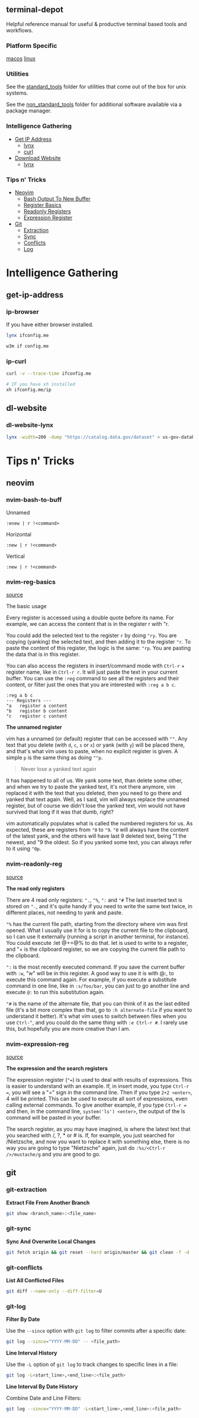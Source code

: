 ## terminal-depot

Helpful reference manual for useful &amp; productive terminal based tools and workflows.

### Platform Specific

[macos](/macos/README.md)
[linux](/linux/README.md)

### Utilities

See the [standard_tools](standard_tools/README.md) folder for utilities that come out of the box for unix systems.

See the [non_standard_tools](non_standard_tools/README.md) folder for additional software available via a package manager.

### Intelligence Gathering

- [Get IP Address](#get-ip-address)
  - [lynx](#ip-browser)
  - [curl](#ip-curl)
- [Download Website](#dl-website)
  - [lynx](#dl-website-lynx)

### Tips n' Tricks

- [Neovim](#neovim)
  - [Bash Output To New Buffer](#nvim-bash-to-buff)
  - [Register Basics](#nvim-reg-basics)
  - [Readonly Registers](#nvim-readonly-reg)
  - [Expression Register](#nvim-expression-reg)
- [Git](#git)
  - [Extraction](#git-extraction)
  - [Sync](#git-sync)
  - [Conflicts](#git-conflicts)
  - [Log](#git-log)

# Intelligence Gathering

## get-ip-address

### ip-browser

If you have either browser installed.

```bash
lynx ifconfig.me

w3m if config.me
```

### ip-curl

```bash
curl -v --trace-time ifconfig.me

# IF you have xh installed
xh ifconfig.me/ip
```

## dl-website

### dl-website-lynx

```bash
lynx -width=200 -dump "https://catalog.data.gov/dataset" > us-gov-databases.txt
```

# Tips n' Tricks

## neovim

### nvim-bash-to-buff

Unnamed

```
:enew | r !<command>
```

Horizontal

```
:new | r !<command>
```

Vertical

```
:new | r !<command>
```

### nvim-reg-basics

[source](https://www.brianstorti.com/vim-registers/)

  The basic usage

   Every register is accessed using a double quote before its name. For example, we can access the content that is in the register r with "r.

   You could add the selected text to the register `r` by doing `"ry`. You are copying (yanking) the selected text, and then adding it to the register `"r`. To paste the content of this register, the
   logic is the same: `"rp`. You are pasting the data that is in this register.

   You can also access the registers in insert/command mode with `Ctrl-r` + register name, like in `Ctrl-r r`. It will just paste the text in your current buffer. You can use the `:reg` command to see
   all the registers and their content, or filter just the ones that you are interested with `:reg a b c`.

```
:reg a b c
--- Registers ---
"a   register a content
"b   register b content
"c   register c content
```

**The unnamed register**

   vim has a unnamed (or default) register that can be accessed with `""`. Any text that you delete (with `d`, `c`, `s` or `x`) or yank (with `y`) will be placed there, and that's what vim uses to paste,
   when no explicit register is given. A simple `p` is the same thing as doing `""p`.

   > Never lose a yanked text again

   It has happened to all of us. We yank some text, than delete some other, and when we try to paste the yanked text, it's not there anymore, vim replaced it with the text that you deleted, then
   you need to go there and yanked that text again.
   Well, as I said, vim will always replace the unnamed register, but of course we didn't lose the yanked text, vim would not have survived that long if it was that dumb, right?

   vim automatically populates what is called the numbered registers for us. As expected, these are registers from `"0` to `"9`.
   `"0` will always have the content of the latest yank, and the others will have last 9 deleted text, being "1 the newest, and "9 the oldest. So if you yanked some text, you can always refer to
   it using `"0p`.

### nvim-readonly-reg

[source](https://www.brianstorti.com/vim-registers/)

**The read only registers**

  There are 4 read only registers: `".`, `"%`, `":` and `"#`
  The last inserted text is stored on `".`, and it's quite handy if you need to write the same text twice, in different places, not needing to yank and paste.

  `"%` has the current file path, starting from the directory where vim was first opened. What I usually use it for is to copy the current file to the clipboard, so I can use it externally
  (running a script in another terminal, for instance). You could execute :let @+=@% to do that. let is used to write to a register, and "+ is the clipboard register, so we are copying the
  current file path to the clipboard.

  `":` is the most recently executed command. If you save the current buffer with `:w`, "w" will be in this register. A good way to use it is with @:, to execute this command again. For example, if
  you execute a substitute command in one line, like in `:s/foo/bar`, you can just to go another line and execute `@:` to run this substitution again.

  `"#` is the name of the alternate file, that you can think of it as the last edited file (it's a bit more complex than that, go to `:h alternate-file` if you want to understand it better). It's
  what vim uses to switch between files when you use `Ctrl-^`, and you could do the same thing with `:e Ctrl-r #`. I rarely use this, but hopefully you are more creative than I am.

### nvim-expression-reg

[source](https://www.brianstorti.com/vim-registers/)

**The expression and the search registers**

  The expression register (`"=`) is used to deal with results of expressions. This is easier to understand with an example. If, in insert mode, you type `Ctrl-r =`, you will see a "=" sign in the command line. Then if you type `2+2
  <enter>`, 4 will be printed. This can be used to execute all sort of expressions, even calling external commands. To give another example, if you type `Ctrl-r =` and then, in the command line, `system('ls') <enter>`, the output of the
  ls command will be pasted in your buffer.

  The search register, as you may have imagined, is where the latest text that you searched with /, ?, * or # is. If, for example, you just searched for /Nietzsche, and now you want to replace it with something else, there is no way
  you are going to type "Nietzsche" again, just do `:%s/<Ctrl-r />/mustache/g` and you are good to go.

## git

### git-extraction

**Extract File From Another Branch**

```bash
git show <branch_name>:<file_name>
```

### git-sync

**Sync And Overwrite Local Changes**

```bash
git fetch origin && git reset --hard origin/master && git clean -f -d
```

### git-conflicts

**List All Conflicted Files**

```bash
git diff --name-only --diff-filter=U
```

### git-log

**Filter By Date**

Use the `--since` option with `git log` to filter commits after a specific date:

```bash
git log --since="YYYY-MM-DD" -- <file_path>
```

**Line Interval History**

Use the `-L` option of `git log` to track changes to specific lines in a file:

```bash
git log -L<start_line>,<end_line>:<file_path>

```

**Line Interval By Date History**

Combine Date and Line Filters:

```bash
git log --since="YYYY-MM-DD" -L<start_line>,<end_line>:<file_path>
```

